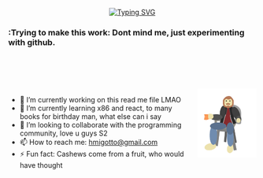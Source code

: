 <div align="center" >
  
[![Typing SVG](https://readme-typing-svg.herokuapp.com?font=Times+New+Roman&size=50&pause=1000&color=59B156&background=55678A00&width=435&lines=Github+de+Henrique+Migotto)](https://git.io/typing-svg)
 
 </div>

### :Trying to make this work: Dont mind me, just experimenting with github.

<br>
<br>
<br>
<br>

<img align='right' height='140' style="margin-left:20px" src='assets/Eugotto.gif' alt='Lesgo'>

- 🔭 I’m currently working on this read me file LMAO
- 🌱 I’m currently learning x86 and react, to many books for birthday man, what else can i say
- 👯 I’m looking to collaborate with the programming community, love u guys S2
- 📫 How to reach me: hmigotto@gmail.com
- ⚡ Fun fact: Cashews come from a fruit, who would have thought
